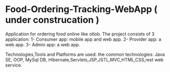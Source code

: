 # Food-Ordering-Tracking-WebApp ( under construcation )
Application for ordering food online like otlob.
The project consists of 3 application:
1- Consumer app: mobile app and web app.
2- Provider app: a web app.
3- Admin app: a web app.

Technologies,Tools and Platforms are used:
the common technologies:
Java SE, OOP, MySql DB, Hibernate,Servlets,JSP,JSTL,MVC,HTML,CSS,rest web service.
